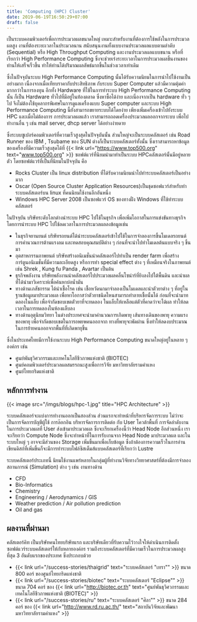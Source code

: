 ```yaml
---
title: 'Computing (HPC) Cluster'
date: 2019-06-19T16:50:29+07:00
draft: false
---
```


เป็นระบบคอมพิวเตอร์เพื่อการประมวลผลขนาดใหญ่ เหมาะสำหรับงานที่ต้องการใช้พลังในการประมวลผลสูง งานที่ต้องระยะเวลาในประมวลนาน สนับสนุนงานทั้งแบบงานประมวลผลแบบตามลำดับ (Sequential) หรือ High Throughput Computing และงานประมวลผลแบบขนาน หรือที่เรียกว่า High Performance Computing ซึ่งจะช่วยเร่งระยะเวลาในการประมวลผลชิ้นงานของท่านให้เสร็จเร็วขึ้น ทำให้ท่านได้ปริมาณผลลัพธ์มากขึ้นในช่วงเวลาเท่าเดิม

ซึ่งในปัจจุบันระบบ High Performance Computing นั้นได้รับความนิยมในการนำไปใช้งานเป็นอย่างมาก เนื่องจากเมื่อเทียบราคากับประสิทธิภาพ กับระบบ Super Computer แล้วมีความคุ้มค่ามากกว่าในการลงทุน อีกทั้ง Hardware ที่ใช้ในการทำระบบ High Performance Computing นั้น ก็เป็น Hardware ทั่วไปที่มีอยู่ในท้องตลาด ซึ่งหาซื้อได้ง่าย และเนี่องจากเป็น hardware ทั่ว ๆ ไป จึงไม่ต้องใช้บุคลากรพิเศษในการดูแลเครื่องแบบ Super computer และระบบ High Performance Computing นี้ยังสามารถขยายระบบได้โดยง่าย เพียงเพิ่มเครื่องเข้าไปยังระบบ HPC และเมื่อไม่ต้องการ การประมวลผลแล้ว เราสามารถถอดเครื่องประมวลผลออกจากระบบ เพื่อไปทำงานอื่น ๆ เช่น mail server, dhcp server ได้อย่างง่ายดาย

ซึ่งระบบซูเปอร์คอมพิวเตอร์ที่ความเร็วสูงสุดในปัจจุบันนั้น ส่วนใหญ่จะเป็นระบบคลัสเตอร์ เช่น Road Runner ของ IBM , Tsubame ของ SUN ต่างก็เป็นระบบคลัสเตอร์ทั้งนั้น ซึ่งเราสามารถหาข้อมูลของเครื่องที่มีความเร็วสูงสุดได้ที่ {{< link url="https://www.top500.org" text="www.top500.org" >}}
ซอฟต์แวร์ที่นิยมนำมาทำเป็นระบบ HPCคลัสเตอร์นั้นมีอยู่หลายตัว โดยซอฟต์แวร์ที่เป็นที่นิยมในปัจจุบัน คือ

- Rocks Cluster เป็น linux distribution ที่ได้รับความนิยมนำไปทำระบบคลัสเตอร์เป็นอย่างมาก
- Oscar (Open Source Cluster Application Resources)เป็นชุดซอฟแวร์สำหรับทำระบบคลัสเตอร์บน linux ที่คนนิยมใช้งานอีกอันหนึ่ง
- Windows HPC Server 2008 เป็นซอฟแวร์ OS ของทางฝั่ง Windows ที่ใช้ทำระบบคลัสเตอร์

ในปัจจุบัน บริษัทระดับโลกต่างนำระบบ HPC ไปใช้ในธุรกิจ เพื่อเพิ่มโอกาสในการแข่งขันทางธุรกิจ โดยการนำระบบ HPC ไปใช้ลดเวลาในการประมวลผลลงข้อมูลเช่น

- ในธุรกิจยานยนต์ บริษัทรถยนต์ได้นำระบบคลัสเตอร์เข้าไปใช้ในการจำลองการขึ้นโมเดลรถยนต์ การคำนวณการต้านแรงลม และทดสอบคุณสมบัติต่าง ๆ ก่อนที่จะนำไปทำโมเดลต้นแบบจริง ๆ ขึ้นมา
- อุตสาหกรรมภาพยนต์ บริษัทสร้างอนิเมชั่นนำคลัสเตอร์ไปทำเป็น render farm เพื่อสร้างการ์ตูนอนิเมชั่นที่มีความละเอียดสูง หรือการทำ special effect ต่าง ๆ ที่เหมือนจริงในภาพยนต์ เช่น Shrek , Kung fu Panda , Avartar เป็นต้น
- ธุรกิจพลังงาน บริษัทพลังงานนำคลัสเตอร์ไปประมวลผลคลื่นโซน่าร์ที่ยิงลงไปใต้พื้นดิน และนำผลที่ได้นำมาวิเคราะห์เพื่อค้นหาบ่อน้ำมัน
- ทางด้านเภสัชกรรม ได้นำเชื้อโรค เช่น เชื้อหวัดนกมาจำลองเป็นโมเดลและนำตัวยาต่าง ๆ ที่อยู่ในฐานข้อมูลมาประมวลผล เพื่อหาโอกาสว่าตัวยาชนิดใหนสามารถทำลายเชื้อนั้นได้ ก่อนที่จะนำมาทดลองในแล็บ เพื่อจำกัดขอบเขตตัวยาที่จะทดลอง ในแล็บให้เหลือแต่ตัวที่คาดว่าจะได้ผล ทำให้ลดเวลาในการทดลองในห้องแล็บลง
- ทางด้านอุตุนิยมวิทยา ในต่างประเทศจะนำมาคำนวณการเกิดพายุ เส้นทางเดินของพายุ ความแรงของพายุ เพื่อจำกัดขอบเขตในการอพยพคนออกจาก ทางที่พายุจะพัดผ่าน ซึ่งทำให้ลดงบประมาณในการย้ายคนออกจากพื้นที่ที่เกิดพายุขึ้น

ซึ่งในประเทศไทยมีการใช้งานระบบ High Performance Computing ขนาดใหญ่อยู่ในหลาย ๆ องค์กร เช่น

- ศูนย์พันธุวิศวกรรมและเทคโนโลยีชีวภาพแห่งชาติ (BIOTEC)
- ศูนย์คอมพิวเตอร์ประมวลผลสมรรถนะสูงเพื่อการวิจัย มหาวิทยาลัยรามคำแหง
- ศูนย์ไทยกริดแห่งชาติ

## หลักการทำงาน

{{< image src="/imgs/blogs/hpc-1.jpg" title="HPC Architecture" >}}

ระบบคลัสเตอร์จะแบ่งการทำงานออกเป็นสองส่วน ส่วนแรกจะทำหน้าที่บริหารจัดการระบบ ไม่ว่าจะเป็นการจัดการบัญชีผู้ใช้ การล๊อกอิน บริหารจัดการการติดต่อ กับ User โควต้าพื้นที่ การจัดลำดับงานในการประมวลผลที่ User ส่งเข้ามาประมวลผล ซึ่งจะเรียกเครื่องนี้ว่า Head Node อีกส่วนหนึ่ง เราจะเรียกว่า Compute Node ซึ่งจะทำหน้าที่ในการรับงานจาก Head Node มาประมวลผล และในระบบใหญ่ ๆ อาจจะมีส่วนของ Storage เพิ่มขึ้นมาเพื่อเก็บข้อมูล ซึ่งถ้าต้องการความเร็วในการอ่านเขียนดิสก์ที่เพิ่มขึ้นก็จะมีการทำระบบไฟล์ซิสเต็มส์แบบคลัสเตอร์ที่เรียกว่า Lustre

ระบบคลัสเตอร์ประเภทนี้ นิยมใช้งานแพร่หลายในกลุ่มผู้ที่ทำงานวิจัยทางวิทยาศาสตร์ที่ต้องมีการจำลองสถานการณ์ (Simulation) ต่าง ๆ เช่น งานทางด้าน

- CFD
- Bio-Informatics
- Chemistry
- Engineering / Aerodynamics / GIS
- Weather prediction / Air pollution prediction
- Oil and gas

## ผลงานที่ผ่านมา

คลัสเตอร์คิท เป็นบริษัทคนไทยบริษัทแรก และบริษัทเดียวที่รับความไว้วางใจให้ดำเนินการติดตั้งซอฟต์แวร์ระบบคลัสเตอร์ให้กับหลายองค์กร รวมถึงระบบคลัสเตอร์ที่มีความเร็วในการประมวลผลสูงที่สุด 3 อันดับแรกของประเทศ ซึ่งประกอบด้วย

- {{< link url="/success-stories/thaigrid" text="ระบบคลัสเตอร์ \"เทรา\"" >}} ขนาด 800 คอร์ ของศูนย์ไทยกริดแห่งชาติ
- {{< link url="/success-stories/biotec" text="ระบบคลัสเตอร์ \"Eclipse\"" >}} ขนาด 704 คอร์ ของ {{< link url="http://biotec.or.th" text="ศูนย์พันธุวิศวกรรมและเทคโนโลยีชีวภาพแห่งชาติ (BIOTEC)" >}}
- {{< link url="/success-stories/ru" text="ระบบคลัสเตอร์ \"ศิลา\"" >}} ขนาด 284 คอร์ ของ {{< link url="http://www.rd.ru.ac.th/" text="สถาบันวิจัยและพัฒนา มหาวิทยาลัยรามคำแหง" >}}
